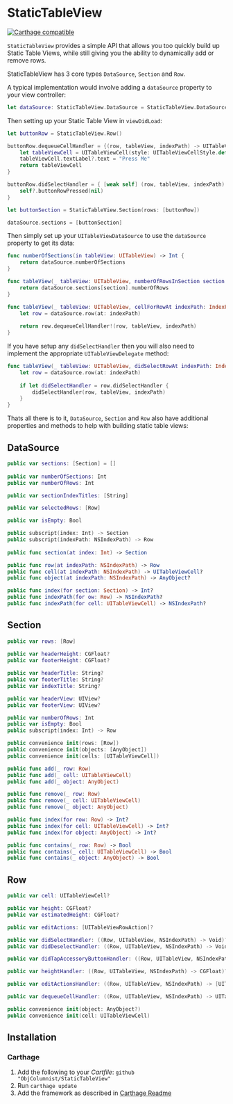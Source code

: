 # StaticTableView

[![Carthage compatible](https://img.shields.io/badge/Carthage-compatible-4BC51D.svg?style=flat)](https://github.com/Carthage/Carthage)

`StaticTableView` provides a simple API that allows you too quickly build up Static Table Views, while still giving you the ability to dynamically add or remove rows.

StaticTableView has 3 core types `DataSource`, `Section` and `Row`.

A typical implementation would involve adding a `dataSource` property to your view controller:

```swift
let dataSource: StaticTableView.DataSource = StaticTableView.DataSource()
```

Then setting up your Static Table View in `viewDidLoad`:

```swift
let buttonRow = StaticTableView.Row()

buttonRow.dequeueCellHandler = {(row, tableView, indexPath) -> UITableViewCell in
    let tableViewCell = UITableViewCell(style: UITableViewCellStyle.default, reuseIdentifier: nil)
    tableViewCell.textLabel?.text = "Press Me"
    return tableViewCell
}

buttonRow.didSelectHandler = { [weak self] (row, tableView, indexPath) -> Void in
    self?.buttonRowPressed(nil)
}

let buttonSection = StaticTableView.Section(rows: [buttonRow])

dataSource.sections = [buttonSection]
```

Then simply set up your `UITableViewDataSource` to use the `dataSource` property to get its data:

```swift
func numberOfSections(in tableView: UITableView) -> Int {
    return dataSource.numberOfSections
}

func tableView(_ tableView: UITableView, numberOfRowsInSection section: Int) -> Int {
    return dataSource.sections[section].numberOfRows
}

func tableView(_ tableView: UITableView, cellForRowAt indexPath: IndexPath) -> UITableViewCell { 
    let row = dataSource.row(at: indexPath)
    
    return row.dequeueCellHandler!(row, tableView, indexPath)
}
```

If you have setup any `didSelectHandler` then you will also need to implement the appropriate `UITableViewDelegate` method:

```swift
func tableView(_ tableView: UITableView, didSelectRowAt indexPath: IndexPath) {
    let row = dataSource.row(at: indexPath)
    
    if let didSelectHandler = row.didSelectHandler {
        didSelectHandler(row, tableView, indexPath)
    }
}
```

Thats all there is to it, `DataSource`, `Section` and `Row` also have additional properties and methods to help with building static table views:

## DataSource

```swift
public var sections: [Section] = []
    
public var numberOfSections: Int
public var numberOfRows: Int

public var sectionIndexTitles: [String]

public var selectedRows: [Row]

public var isEmpty: Bool

public subscript(index: Int) -> Section
public subscript(indexPath: NSIndexPath) -> Row
 
public func section(at index: Int) -> Section

public func row(at indexPath: NSIndexPath) -> Row
public func cell(at indexPath: NSIndexPath) -> UITableViewCell?
public func object(at indexPath: NSIndexPath) -> AnyObject?

public func index(for section: Section) -> Int?
public func indexPath(for ow: Row) -> NSIndexPath?
public func indexPath(for cell: UITableViewCell) -> NSIndexPath?    
```

## Section

```swift
public var rows: [Row]
    
public var headerHeight: CGFloat?
public var footerHeight: CGFloat?

public var headerTitle: String?
public var footerTitle: String?
public var indexTitle: String?

public var headerView: UIView?
public var footerView: UIView?

public var numberOfRows: Int
public var isEmpty: Bool
public subscript(index: Int) -> Row 

public convenience init(rows: [Row])
public convenience init(objects: [AnyObject])
public convenience init(cells: [UITableViewCell])

public func add(_ row: Row)
public func add(_ cell: UITableViewCell)
public func add(_ object: AnyObject)

public func remove(_ row: Row)
public func remove(_ cell: UITableViewCell)
public func remove(_ object: AnyObject)

public func index(for row: Row) -> Int?
public func index(for cell: UITableViewCell) -> Int?
public func index(for object: AnyObject) -> Int?

public func contains(_ row: Row) -> Bool
public func contains(_ cell: UITableViewCell) -> Bool
public func contains(_ object: AnyObject) -> Bool
```

## Row

```swift
public var cell: UITableViewCell?

public var height: CGFloat?
public var estimatedHeight: CGFloat?

public var editActions: [UITableViewRowAction]?

public var didSelectHandler: ((Row, UITableView, NSIndexPath) -> Void)?
public var didDeselectHandler: ((Row, UITableView, NSIndexPath) -> Void)?

public var didTapAccessoryButtonHandler: ((Row, UITableView, NSIndexPath) -> Void)?

public var heightHandler: ((Row, UITableView, NSIndexPath) -> CGFloat)?

public var editActionsHandler: ((Row, UITableView, NSIndexPath) -> [UITableViewRowAction]?)?

public var dequeueCellHandler: ((Row, UITableView, NSIndexPath) -> UITableViewCell)?

public convenience init(object: AnyObject?)
public convenience init(cell: UITableViewCell)
```

## Installation

### Carthage

1. Add the following to your *Cartfile*:
  `github "ObjColumnist/StaticTableView"`
2. Run `carthage update`
3. Add the framework as described in [Carthage Readme](https://github.com/Carthage/Carthage#adding-frameworks-to-an-application)
